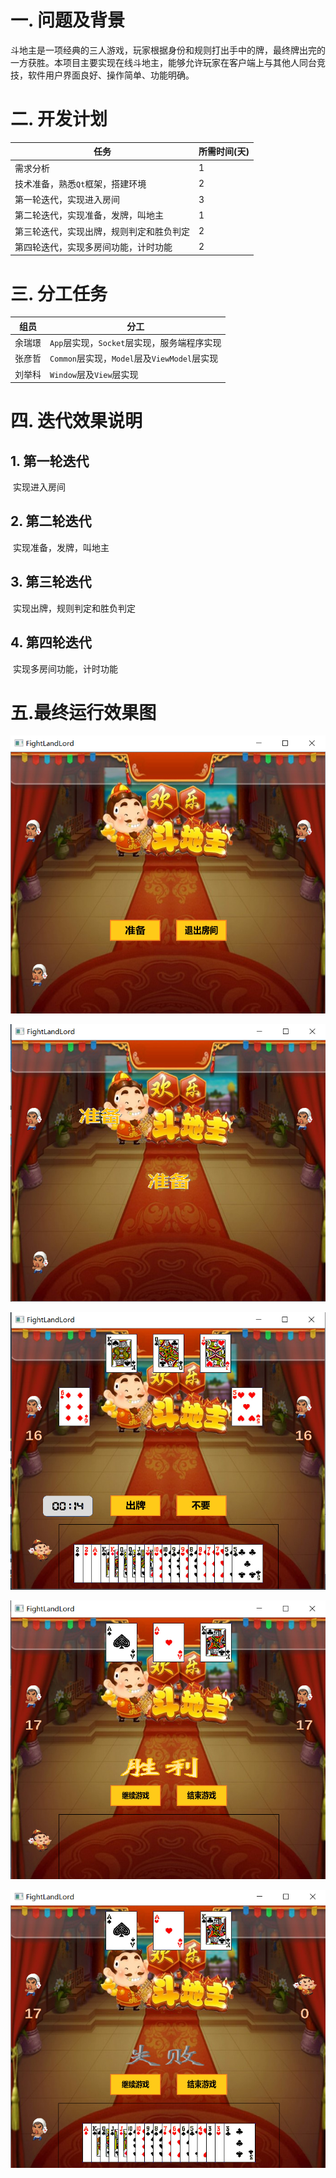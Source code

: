 # 一. 问题及背景

​	斗地主是一项经典的三人游戏，玩家根据身份和规则打出手中的牌，最终牌出完的一方获胜。本项目主要实现在线斗地主，能够允许玩家在客户端上与其他人同台竞技，软件用户界面良好、操作简单、功能明确。

# 二. 开发计划

| 任务                                     | 所需时间(天) |
| ---------------------------------------- | ------------ |
| 需求分析                                 | 1            |
| 技术准备，熟悉`Qt`框架，搭建环境         | 2            |
| 第一轮迭代，实现进入房间                 | 3            |
| 第二轮迭代，实现准备，发牌，叫地主       | 1            |
| 第三轮迭代，实现出牌，规则判定和胜负判定 | 2            |
| 第四轮迭代，实现多房间功能，计时功能     | 2            |

# 三. 分工任务

| 组员   | 分工                                         |
| ------ | -------------------------------------------- |
| 余瑞璟 | `App`层实现，`Socket`层实现，服务端程序实现  |
| 张彦哲 | `Common`层实现，`Model`层及`ViewModel`层实现 |
| 刘举科 | `Window`层及`View`层实现                     |

# 四. 迭代效果说明

## 1. 第一轮迭代

​	实现进入房间

## 2. 第二轮迭代

​	实现准备，发牌，叫地主

## 3. 第三轮迭代

​	实现出牌，规则判定和胜负判定

## 4. 第四轮迭代

​	实现多房间功能，计时功能

# 五.最终运行效果图

![](picture/screenshots1.png)

![](picture/screenshots2.png)

![](picture/screenshots3.png)

![](picture/screenshots4.png)

![](picture/screenshots5.png)

